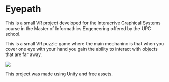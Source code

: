 # Eyepath

This is a small VR project developed for the Interacrive Graphical Systems course in the Master of Informathics Engeneering offered by the UPC school. 

This is a small VR puzzle game where the main mechaninc is that when you cover one eye with your hand you gain the ability to interact with objects that are far away.

![](https://github.com/lightnap/mei-sgi-eyepath/eyepath_main_mechanic.gif)

This project was made using Unity and free assets. 
